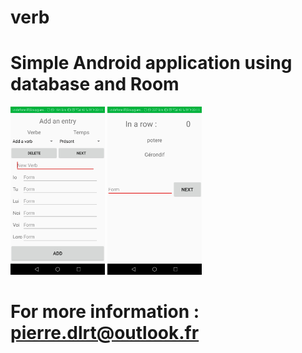 # verb

# Simple Android application using database and Room

<img src="https://github.com/PierreDlrt/verb/blob/master/Activity_1.jpg" width="30%"> <img src="https://github.com/PierreDlrt/verb/blob/master/Activity_2.jpg" width="30%">

# For more information : pierre.dlrt@outlook.fr
